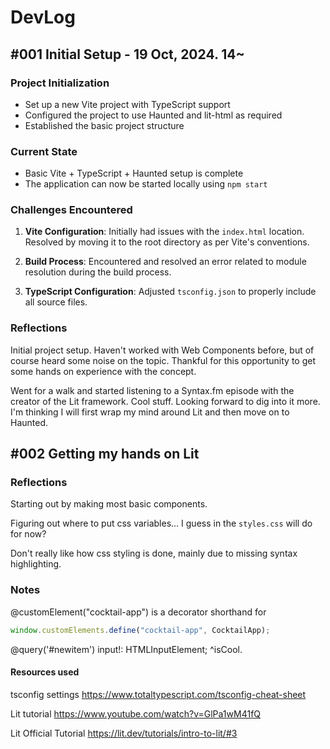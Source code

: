 # DevLog

## #001 Initial Setup - 19 Oct, 2024. 14~

### Project Initialization

- Set up a new Vite project with TypeScript support
- Configured the project to use Haunted and lit-html as required
- Established the basic project structure

### Current State

- Basic Vite + TypeScript + Haunted setup is complete
- The application can now be started locally using `npm start`

### Challenges Encountered

1. **Vite Configuration**: Initially had issues with the `index.html` location. Resolved by moving it to the root directory as per Vite's conventions.

2. **Build Process**: Encountered and resolved an error related to module resolution during the build process.

3. **TypeScript Configuration**: Adjusted `tsconfig.json` to properly include all source files.

### Reflections

Initial project setup. Haven't worked with Web Components before, but of course heard some noise on the topic. Thankful for this opportunity to get some hands on experience with the concept.

Went for a walk and started listening to a Syntax.fm episode with the creator of the Lit framework. Cool stuff. Looking forward to dig into it more. I'm thinking I will first wrap my mind around Lit and then move on to Haunted.

## #002 Getting my hands on Lit

### Reflections

Starting out by making most basic components.

Figuring out where to put css variables... I guess in the `styles.css` will do for now?

Don't really like how css styling is done, mainly due to missing syntax highlighting.

### Notes

@customElement("cocktail-app") is a decorator shorthand for

```typescript
window.customElements.define("cocktail-app", CocktailApp);
```

@query('#newitem')
input!: HTMLInputElement;
^isCool.

#### Resources used

tsconfig settings
https://www.totaltypescript.com/tsconfig-cheat-sheet

Lit tutorial
https://www.youtube.com/watch?v=GlPa1wM41fQ

Lit Official Tutorial
https://lit.dev/tutorials/intro-to-lit/#3
